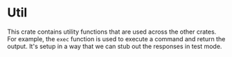 # Util

This crate contains utility functions that are used across the other crates.
For example, the `exec` function is used to execute a command and return the output. It's setup in a way that we can stub out the responses in test mode.
